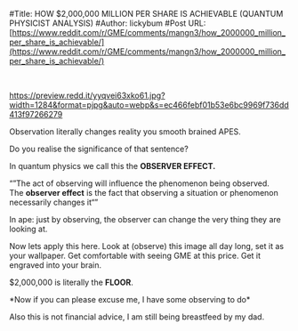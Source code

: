 #Title: HOW $2,000,000 MILLION PER SHARE IS ACHIEVABLE (QUANTUM PHYSICIST ANALYSIS)
#Author: lickybum
#Post URL: [https://www.reddit.com/r/GME/comments/mangn3/how_2000000_million_per_share_is_achievable/](https://www.reddit.com/r/GME/comments/mangn3/how_2000000_million_per_share_is_achievable/)


&#x200B;

https://preview.redd.it/yyqvei63xko61.jpg?width=1284&format=pjpg&auto=webp&s=ec466febf01b53e6bc9969f736dd413f97266279

Observation literally changes reality you smooth brained APES. 

Do you realise the significance of that sentence?

In quantum physics we call this the **OBSERVER EFFECT.**

“”The act of observing will influence the phenomenon being observed. The **observer effect** is the fact that observing a situation or phenomenon necessarily changes it“”

In ape: just by observing, the observer can change the very thing they are looking at.

Now lets apply this here. Look at (observe) this image all day long, set it as your wallpaper. Get comfortable with seeing GME at this price. Get it engraved into your brain.

$2,000,000 is literally the **FLOOR**. 

\*Now if you can please excuse me, I have some observing to do\*

Also this is not financial advice, I am still being breastfeed by my dad.